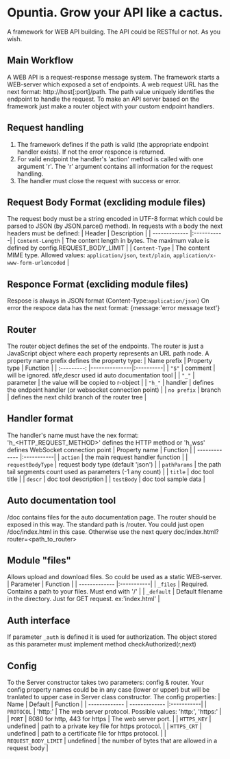 # Opuntia. Grow your API like a cactus.
A framework for WEB API building. The API could be RESTful or not. As you wish.

## Main Workflow
A WEB API is a request-response message system. 
The framework starts a WEB-server which exposed a set of endpoints. 
A web request URL has the next format: http://host[:port]/path. The path value uniquely identifies the endpoint to handle the request.
To make an API server based on the framework just make a router object with your custom endpoint handlers.

## Request handling
1. The framework defines if the path is valid (the appropriate endpoint handler exists). If not the error responce is returned.
2. For valid endpoint the handler's 'action' method is called with one argument 'r'. The 'r' argument contains all information for the request handling.
3. The handler must close the request with success or error. 

## Request Body Format (excliding module files)
The request body must be a string encoded in UTF-8 format which could be parsed to JSON (by JSON.parce() method).
In requests with a body the next headers must be defined:
| Header | Description   |
| ------------- |:-----------|
| `Content-Length` | The content length in bytes. The maximum value is defined by config.REQUEST_BODY_LIMIT |
| `Content-Type` | The content MIME type. Allowed values: `application/json`, `text/plain`, `application/x-www-form-urlencoded`  |

## Responce Format (excliding module files)
Respose is always in JSON format (Content-Type:`application/json`)
On error the respoce data has the next format: {message:'error message text'}


## Router
The router object defines the set of the endpoints. The router is just a JavaScript object where each property represents an URL path node.
A property name prefix defines the property type:
| Name prefix | Property type | Function   |
| :---------: |---------------|:----------|
| `"$"`       | comment       | will be ignored. $title,$descr used id auto documentation tool |
| `"_"`       | parameter     | the value will be copied to r-object |
| `"h_"`      | handler       | defines the endpoint handler (or websocket connection point) |
| `no prefix` | branch        | defines the next child branch of the router tree |

## Handler format
The handler's name must have the nex format:
'h_<HTTP_REQUEST_METHOD>' defines the HTTP method or 
'h_wss' defines WebSocket connection point
| Property name | Function   |
| ------------- |:-----------|
| `action`      | the main request handler function |
| `requestBodyType` | request body type (default 'json') |
| `pathParams`  | the path tail segments count used as parameters (-1 any count) |
| `title`       | doc tool title  |
| `descr`       | doc tool description  |
| `testBody`    | doc tool sample data  |

## Auto documentation tool
/doc contains files for the auto documentation page.
The router should be exposed in this way. The standard path is /router. You could just open /doc/index.html in this case. Otherwise use the next query doc/index.html?router=<path_to_router>

## Module "files"
Allows upload and download files. So could be used as a static WEB-server.
| Parameter | Function   |
| ------------- |:-----------|
| `_files`      | Required. Contains a path to your files. Must end with '/' |
| `_default`    | Default filename in the directory. Just for GET request. ex:'index.html' |

## Auth interface
If parameter `_auth` is defined it is used for authorization. 
The object stored as this parameter must implement method checkAuthorized(r,next)

## Config
To the Server constructor takes two parameters: config & router.
Your config property names could be in any case (lower or upper) but will be tranlated to upper case in Server class constructor.
The config properties:
| Name | Default | Function   |
| ------------- | ------------- |:-----------|
| `PROTOCOL`    | 'http:'   | The web server protocol. Possible values: 'http:', 'https:' |
| `PORT`        | 8080 for http, 443 for https | The web server port. |
| `HTTPS_KEY`   | undefined | path to a private key file for https protocol. |
| `HTTPS_CRT`   | undefined | path to a certificate file for https protocol. |
| `REQUEST_BODY_LIMIT`   | undefined | the number of bytes that are allowed in a request body |

